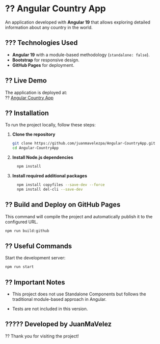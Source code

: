 # ?? Angular Country App

An application developed with **Angular 19** that allows exploring detailed information about any country in the world.

## ??? Technologies Used

- **Angular 19** with a module-based methodology (`standalone: false`).
- **Bootstrap** for responsive design.
- **GitHub Pages** for deployment.

## ?? Live Demo

The application is deployed at:  
?? [Angular Country App](https://juanmavelezpa.github.io/Angular-CountryApp/)

## ?? Installation

To run the project locally, follow these steps:

1. **Clone the repository**

   ```bash
   git clone https://github.com/juanmavelezpa/Angular-CountryApp.git
   cd Angular-CountryApp
   ```

2. **Install Node.js dependencies**

   ```bash
     npm install
   ```

3. **Install required additional packages**

   ```bash
     npm install copyfiles --save-dev --force
     npm install del-cli --save-dev
   ```

## ?? Build and Deploy on GitHub Pages

This command will compile the project and automatically publish it to the configured URL.

```bash
npm run build:github
```

## ?? Useful Commands

Start the development server:

```bash
npm run start
```

## ?? Important Notes

* This project does not use Standalone Components but follows the traditional module-based approach in Angular.

* Tests are not included in this version.


## ????? Developed by JuanMaVelez

?? Thank you for visiting the project!
